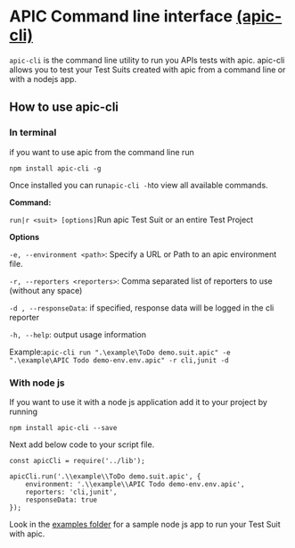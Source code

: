 # APIC Command line interface [\(apic-cli\)](https://github.com/apic-apps/apic-cli)

`apic-cli` is the command line utility to run you APIs tests with apic. apic-cli allows you to test your Test Suits created with apic from a command line or with a nodejs app.

## How to use apic-cli

### In terminal

if you want to use apic from the command line run

```
npm install apic-cli -g

```

Once installed you can run`apic-cli -h`to view all available commands.

**Command:**

`run|r <suit> [options]`Run apic Test Suit or an entire Test Project

**Options**

`-e, --environment <path>`: Specify a URL or Path to an apic environment file.

`-r, --reporters <reporters>`: Comma separated list of reporters to use \(without any space\)

`-d , --responseData`: if specified, response data will be logged in the cli reporter

`-h, --help`: output usage information

Example:`apic-cli run ".\example\ToDo demo.suit.apic" -e ".\example\APIC Todo demo-env.env.apic" -r cli,junit -d`

### With node js

If you want to use it with a node js application add it to your project by running

```
npm install apic-cli --save

```

Next add below code to your script file.

```
const apicCli = require('../lib');

apicCli.run('.\\example\\ToDo demo.suit.apic', {
    environment: '.\\example\\APIC Todo demo-env.env.apic',
    reporters: 'cli,junit',
    responseData: true
});

```

Look in the [examples folder](https://github.com/apic-apps/apic-cli) for a sample node js app to run your Test Suit with apic.

